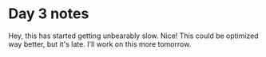 # Day 3 notes

Hey, this has started getting unbearably slow. Nice!
This could be optimized way better, but it's late. I'll work on this more tomorrow.